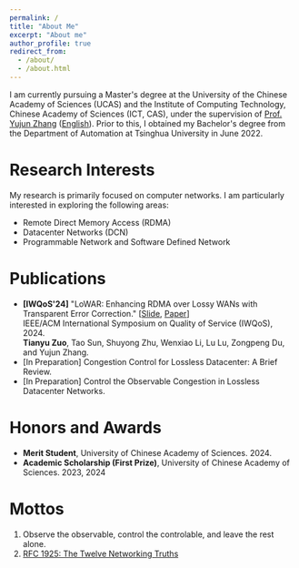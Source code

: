 ```yaml
---
permalink: /
title: "About Me"
excerpt: "About me"
author_profile: true
redirect_from: 
  - /about/
  - /about.html
---
```


I am currently pursuing a Master's degree at the University of the Chinese Academy of Sciences (UCAS) and the Institute of Computing Technology, Chinese Academy of Sciences (ICT, CAS), under the supervision of [Prof. Yujun Zhang](http://www.ict.ac.cn/sourcedb/cn/jssrck/200909/t20090917_2496789.html) ([English](https://www-ict-ac-cn.translate.goog/sourcedb/cn/jssrck/200909/t20090917_2496789.html?_x_tr_sch=http&_x_tr_sl=auto&_x_tr_tl=en&_x_tr_hl=zh-CN&_x_tr_pto=wapp)). Prior to this, I obtained my Bachelor's degree from the Department of Automation at Tsinghua University in June 2022.

# Research Interests
My research is primarily focused on computer networks. I am particularly interested in exploring the following areas:
- Remote Direct Memory Access (RDMA)
- Datacenter Networks (DCN)
- Programmable Network and Software Defined Network

# Publications
- **[IWQoS'24]** "LoWAR: Enhancing RDMA over Lossy WANs with Transparent Error Correction." [[Slide](), [Paper](/files/IWQoS%20LoWAR.pdf)]  
  IEEE/ACM International Symposium on Quality of Service (IWQoS), 2024.  
  **Tianyu Zuo**, Tao Sun, Shuyong Zhu, Wenxiao Li, Lu Lu, Zongpeng Du, and Yujun Zhang.  
- [In Preparation] Congestion Control for Lossless Datacenter: A Brief Review.
- [In Preparation] Control the Observable Congestion in Lossless Datacenter Networks.

# Honors and Awards
- **Merit Student**, University of Chinese Academy of Sciences. 2024.
- **Academic Scholarship (First Prize)**, University of Chinese Academy of Sciences. 2023, 2024

# Mottos
1. Observe the observable, control the controlable, and leave the rest alone.
2. [RFC 1925: The Twelve Networking Truths](https://www.rfc-editor.org/rfc/rfc1925.txt)